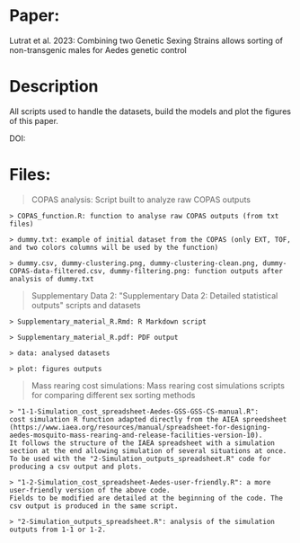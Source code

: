 # Paper: 

Lutrat et al. 2023: Combining two Genetic Sexing Strains allows sorting of non-transgenic males for Aedes genetic control

# Description

All scripts used to handle the datasets, build the models and plot the figures of this paper.

DOI: 

# Files:

> COPAS analysis: Script built to analyze raw COPAS outputs 

	> COPAS_function.R: function to analyse raw COPAS outputs (from txt files)	

	> dummy.txt: example of initial dataset from the COPAS (only EXT, TOF, and two colors columns will be used by the function)

	> dummy.csv, dummy-clustering.png, dummy-clustering-clean.png, dummy-COPAS-data-filtered.csv, dummy-filtering.png: function outputs after analysis of dummy.txt

> Supplementary Data 2: "Supplementary Data 2: Detailed statistical outputs" scripts and datasets

	> Supplementary_material_R.Rmd: R Markdown script

	> Supplementary_material_R.pdf: PDF output	

	> data: analysed datasets
	
	> plot: figures outputs

> Mass rearing cost simulations: Mass rearing cost simulations scripts for comparing different sex sorting methods 

	> "1-1-Simulation_cost_spreadsheet-Aedes-GSS-GSS-CS-manual.R": 
	cost simulation R function adapted directly from the AIEA spreedsheet 
	(https://www.iaea.org/resources/manual/spreadsheet-for-designing-aedes-mosquito-mass-rearing-and-release-facilities-version-10). 
	It follows the structure of the IAEA spreadsheet with a simulation section at the end allowing simulation of several situations at once. 
	To be used with the "2-Simulation_outputs_spreadsheet.R" code for producing a csv output and plots.
	
	> "1-2-Simulation_cost_spreadsheet-Aedes-user-friendly.R": a more user-friendly version of the above code. 
	Fields to be modified are detailed at the beginning of the code. The csv output is produced in the same script.

	> "2-Simulation_outputs_spreadsheet.R": analysis of the simulation outputs from 1-1 or 1-2.
	
